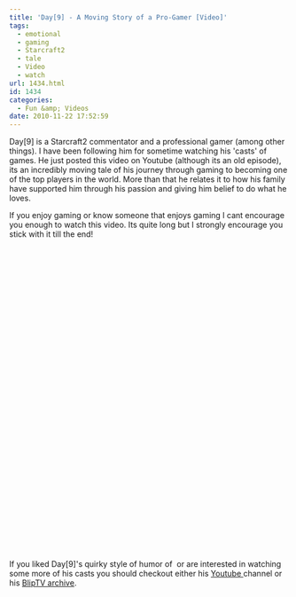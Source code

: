 ```yaml
---
title: 'Day[9] - A Moving Story of a Pro-Gamer [Video]'
tags:
  - emotional
  - gaming
  - Starcraft2
  - tale
  - Video
  - watch
url: 1434.html
id: 1434
categories:
  - Fun &amp; Videos
date: 2010-11-22 17:52:59
---
```


Day[9] is a Starcraft2 commentator and a professional gamer (among other things). I have been following him for sometime watching his 'casts' of games. He just posted this video on Youtube (although its an old episode), its an incredibly moving tale of his journey through gaming to becoming one of the top players in the world. More than that he relates it to how his family have supported him through his passion and giving him belief to do what he loves.
<!-- more -->
If you enjoy gaming or know someone that enjoys gaming I cant encourage you enough to watch this video. Its quite long but I strongly encourage you stick with it till the end!

<object classid="clsid:d27cdb6e-ae6d-11cf-96b8-444553540000" width="700" height="550" codebase="https://download.macromedia.com/pub/shockwave/cabs/flash/swflash.cab#version=6,0,40,0"><param name="allowFullScreen" value="true" /><param name="allowscriptaccess" value="always" /><param name="src" value="https://www.youtube.com/v/NJztfsXKcPQ?fs=1&amp;hl=en_GB&amp;rel=0" /><param name="allowfullscreen" value="true" /><embed type="application/x-shockwave-flash" width="700" height="550" src="https://www.youtube.com/v/NJztfsXKcPQ?fs=1&amp;hl=en_GB&amp;rel=0" allowscriptaccess="always" allowfullscreen="true"></embed></object>

If you liked Day[9]'s quirky style of humor of  or are interested in watching some more of his casts you should checkout either his [Youtube ](https://www.youtube.com/user/day9tv)channel or his [BlipTV archive](https://www.youtube.com/user/day9tv).